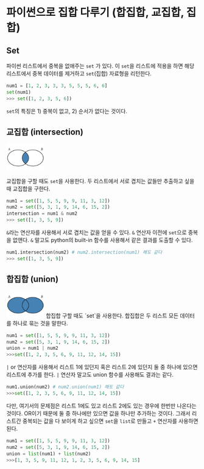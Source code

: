 # 파이썬으로 집합 다루기 (합집합, 교집합, 집합)

## Set
파이썬 리스트에서 중복을 없애주는 `set` 가 있다. 이 `set`을 리스트에 적용을 하면 해당 리스트에서 중복 데이터를 제거하고 `set`(집합) 자료형을 리턴한다.

```python
num1 = [1, 2, 3, 3, 3, 5, 5, 5, 6, 6]
set(num1)
>>> set([1, 2, 3, 5, 6])
```

`set`의 특징은 1) 중복이 없고, 2) 순서가 없다는 것이다.

## 교집합 (intersection)
<img src="./images/intersection.png" style="width:100px;">

교집합을 구할 때도 `set`을 사용한다. 두 리스트에서 서로 겹치는 값들만 추출하고 싶을 때 교집합을 구한다. 

```python
num1 = set([1, 5, 5, 9, 9, 11, 3, 12])
num2 = set([5, 3, 1, 9, 14, 6, 15, 2])
intersection = num1 & num2
>>> set([1, 3, 5, 9])
```

`&`라는 연산자를 사용해서 서로 겹치는 값을 얻을 수 있다. `&` 연산자 이전에 `set`으로 중복을 없앤다. `&` 말고도 python의 built-in 함수를 사용해서 같은 결과를 도출할 수 있다. 

```python
num1.intersection(num2) # num2.intersection(num1) 해도 같다
>>> set([1, 3, 5, 9])
```


## 합집합 (union)
<img src="./images/union.png" style="width:100px;">
합집합 구할 때도 `set`을 사용한다. 합집합은 두 리스트 모든 데이터를 하나로 묶는 것을 말한다. 

```python
num1 = set([1, 5, 5, 9, 9, 11, 3, 12])
num2 = set([5, 3, 1, 9, 14, 6, 15, 2])
union = num1 | num2
>>>set([1, 2, 3, 5, 6, 9, 11, 12, 14, 15])
```

`|` or 연산자를 사용해서 리스트 1에 있던지 혹은 리스트 2에 있던지 둘 중 하나에 있으면 리스트에 추가를 한다. `|` 연산자 말고도 union 함수를 사용해도 결과는 같다.

```python
num1.union(num2) # num2.union(num1) 해도 같다
>>>set([1, 2, 3, 5, 6, 9, 11, 12, 14, 15])
```

다만, 여기서의 문제점은 리스트 1에도 있고 리스트 2에도 있는 경우에 한번만 나온다는 것이다. OR이기 때문에 둘 중 하나에만 있으면 값을 하나만 추가하는 것이다. 그래서 리스트간 중복되는 값을 다 보이게 하고 싶으면 `set`을 `list`로 만들고 `+` 연산자를 사용하면 된다. 

```python
num1 = set([1, 5, 5, 9, 9, 11, 3, 12])
num2 = set([5, 3, 1, 9, 14, 6, 15, 2])
union = list(num1) + list(num2)
>>>[1, 3, 5, 9, 11, 12, 1, 2, 3, 5, 6, 9, 14, 15]
```
